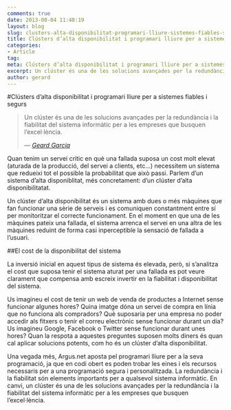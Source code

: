 ```yaml
---
comments: true
date: 2013-08-04 11:48:19
layout: blog
slug: clusters-alta-disponibilitat-programari-lliure-sistemes-fiables-segurs
title: Clústers d’alta disponibilitat i programari lliure per a sistemes fiables i segurs
categories:
- Article
tag:
meta: Clústers d’alta disponibilitat i programari lliure per a sistemes fiables i segurs
excerpt: Un clúster és una de les solucions avançades per la redundància i la fiabilitat del sistema informàtic per a les empreses que busquen l’excel·lència.
author: gerard
---
```


#Clústers d’alta disponibilitat i programari lliure per a sistemes fiables i segurs

<blockquote>
	<p>Un clúster és una de les solucions avançades per la redundància i la fiabilitat del sistema informàtic per a les empreses que busquen l’excel·lència.</p>
	<footer>
		&mdash; <cite><a href="{{ post.url }}" title="{{ post.title }}">Geard Garcia</a></cite>
	</footer>
</blockquote>

Quan tenim un servei crític en què una fallada suposa un cost molt elevat (aturada de la producció, del servei a clients, etc…) necessitem un sistema que redueixi tot el possible la probabilitat que això passi. Parlem d’un sistema d’alta disponiblitat, més concretament: d’un clúster d’alta disponibilitatat.

Un clúster d’alta disponibilitat és un sistema amb dues o més màquines que fan funcionar una sèrie de serveis i es comuniquen constantment entre sí per monitoritzar el correcte funcionament. En el moment en que una de les màquines pateix una fallada, el sistema arrenca el servei en una altra de les màquines reduint de forma casi inperceptible la sensació de fallada a l’usuari.

##El cost de la disponibilitat del sistema

La inversió inicial en aquest tipus de sistema és elevada, però, si s’analitza el cost que suposa tenir el sistema aturat per una fallada es pot veure clarament que compensa amb escreix invertir en la fiabilitat i disponibilitat del sistema.

Us imagineu el cost de tenir un web de venda de productes a Internet sense funcionar algunes hores? Quina imatge dóna un servei de compra en línia que no funciona als compradors? Què suposaria per una empresa no poder accedir als fitxers o tenir el correu electrònic sense funcionar durant un dia? Us imagineu Google, Facebook o Twitter sense funcionar durant unes hores? Quan la respota a aquestes preguntes suposen molts diners és quan cal aplicar solucions potents, com ho és un clúster d’alta disponibilitat.

Una vegada més, Argus.net aposta pel programari lliure per a la seva programació, ja que en codi obert es poden trobar les eines i els recursos necessaris per a una programació segura i personalitzada. La redundància i la fiabilitat  són elements importants per a qualsevol sistema informàtic. En canvi, un clúster és una de les solucions avançades per la redundància i la fiabilitat del sistema informàtic per a les empreses que busquen l’excel·lència.